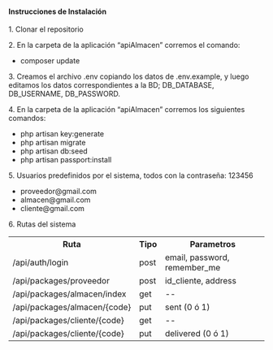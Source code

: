 <h4>Instrucciones de Instalación</h4>

<p>1.	Clonar el repositorio</p>
<p>2.	En la carpeta de la aplicación “apiAlmacen” corremos el comando:</p>
	<ul>
		<li> composer update</li>
	</ul>
<p>3.	Creamos el archivo .env copiando los datos de .env.example, y luego editamos los datos correspondientes a la BD; DB_DATABASE, DB_USERNAME, DB_PASSWORD.</p>
<p>4.	En la carpeta de la aplicación “apiAlmacen” corremos los siguientes comandos:</p>
	<ul>
		<li> php artisan key:generate</li>
		<li> php artisan migrate</li>
		<li> php artisan db:seed</li>
		<li> php artisan passport:install</li>
	</ul>

<p>5. Usuarios predefinidos por el sistema, todos con la contraseña: 123456</p>
	<ul>
		<li>proveedor@gmail.com</li>
		<li>almacen@gmail.com</li>
		<li>cliente@gmail.com</li>
	</ul>

<p>6. Rutas del sistema</p>
<table>
	<tr>
		<th>Ruta</th>
		<th>Tipo</th>
		<th>Parametros</th>
	</tr>
	<tr>
		<td>/api/auth/login</td>
		<td>post</td>
		<td>email, password, remember_me</td>
	</tr>
	<tr>
		<td>/api/packages/proveedor</td>
		<td>post</td>
		<td>id_cliente, address</td>
	</tr>
	<tr>
		<td>/api/packages/almacen/index</td>
		<td>get</td>
		<td>--</td>
	</tr>
	<tr>
		<td>/api/packages/almacen/{code}</td>
		<td>put</td>
		<td>sent (0 ó 1)</td>
	</tr>
	<tr>
		<td>/api/packages/cliente/{code}</td>
		<td>get</td>
		<td>--</td>
	</tr>
	<tr>
		<td>/api/packages/cliente/{code}</td>
		<td>put</td>
		<td>delivered (0 ó 1)</td>
	</tr>

</table>


